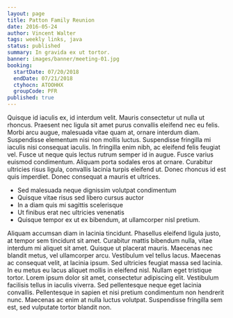```yaml
---
layout: page
title: Patton Family Reunion
date: 2016-05-24
author: Vincent Walter
tags: weekly links, java
status: published
summary: In gravida ex ut tortor.
banner: images/banner/meeting-01.jpg
booking:
  startDate: 07/20/2018
  endDate: 07/21/2018
  ctyhocn: ATOOHHX
  groupCode: PFR
published: true
---
```

Quisque id iaculis ex, id interdum velit. Mauris consectetur ut nulla ut rhoncus. Praesent nec ligula sit amet purus convallis eleifend nec eu felis. Morbi arcu augue, malesuada vitae quam at, ornare interdum diam. Suspendisse elementum nisi non mollis luctus. Suspendisse fringilla mi iaculis nisi consequat iaculis. In fringilla enim nibh, ac eleifend felis feugiat vel. Fusce ut neque quis lectus rutrum semper id in augue. Fusce varius euismod condimentum. Aliquam porta sodales eros at ornare. Curabitur ultricies risus ligula, convallis lacinia turpis eleifend ut. Donec rhoncus id est quis imperdiet. Donec consequat a mauris et ultrices.

* Sed malesuada neque dignissim volutpat condimentum
* Quisque vitae risus sed libero cursus auctor
* In a diam quis mi sagittis scelerisque
* Ut finibus erat nec ultricies venenatis
* Quisque tempor ex ut ex bibendum, at ullamcorper nisl pretium.

Aliquam accumsan diam in lacinia tincidunt. Phasellus eleifend ligula justo, at tempor sem tincidunt sit amet. Curabitur mattis bibendum nulla, vitae interdum mi aliquet sit amet. Quisque ut placerat mauris. Maecenas nec blandit metus, vel ullamcorper arcu. Vestibulum vel tellus lacus. Maecenas ac consequat velit, at lacinia ipsum. Sed ultricies feugiat massa sed lacinia. In eu metus eu lacus aliquet mollis in eleifend nisl. Nullam eget tristique tortor. Lorem ipsum dolor sit amet, consectetur adipiscing elit. Vestibulum facilisis tellus in iaculis viverra. Sed pellentesque neque eget lacinia convallis. Pellentesque in sapien et nisi pretium condimentum non hendrerit nunc. Maecenas ac enim at nulla luctus volutpat. Suspendisse fringilla sem est, sed vulputate tortor blandit non.
